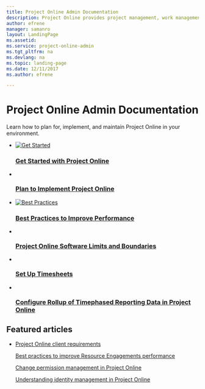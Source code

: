 ```yaml
---
title: Project Online Admin Documentation
description: Project Online provides project management, work management, and portfolio management capabilities for the enterprise in an environment hosted through Office 365. With it, organizations can effectively initiate, select, plan, and deliver projects while tracking time and budget, while also providing extensive reporting capabilities. Learn how to plan for, implement, and manage Project Online with this content set.
author: efrene
manager: samanro
layout: LandingPage
ms.assetid: 
ms.service: project-online-admin
ms.tgt_pltfrm: na
ms.devlang: na
ms.topic: landing-page
ms.date: 12/11/2017
ms.author: efrene

---
```

# Project Online Admin Documentation

Learn how to plan for, implement, and maintain Project Online in your environment.

<ul class="panelContent cardsFTitle">
    <li>
        <a href="/ProjectOnline/get-started-with-project-online">
        <div class="cardSize">
            <div class="cardPadding">
                <div class="card">
                    <div class="cardImageOuter">
                        <div class="cardImage">
                            <img src="https://docs.microsoft.com/en-us/office/media/icons/get-started-blue.svg" alt="Get Started" />
                        </div>
                    </div>
                    <div class="cardText">
                        <h3>Get Started with Project Online</h3>
                    </div>
                </div>
            </div>
        </div>
        </a>
    </li>
    <li>
        <a href="/ProjectOnline/supporting-your-project-online-adoption-with-a-project-management-office">
        <div class="cardSize">
            <div class="cardPadding">
                <div class="card">
                    <div class="cardImageOuter">
                        <div class="cardImage">
                            <img src="https://docs.microsoft.com/en-us/office/media/icons/tasks-blue.svg" alt="" />
                        </div>
                    </div>
                    <div class="cardText">
                        <h3>Plan to Implement Project Online </h3>
                    </div>
                </div>
            </div>
        </div>
        </a>
    </li>
    <li>
        <a href="/ProjectOnline/tune-project-online-performance">
        <div class="cardSize">
            <div class="cardPadding">
                <div class="card">
                    <div class="cardImageOuter">
                        <div class="cardImage">
                            <img src="https://docs.microsoft.com/en-us/office/media/icons/best-practices-blue.svg" alt="Best Practices" />
                        </div>
                    </div>
                    <div class="cardText">
                        <h3>Best Practices to Improve Performance</h3>
                    </div>
                </div>
            </div>
        </div>
        </a>
    </li>   
</ul>
<ul class="panelContent cardsFTitle">
    <li>
        <a href="/ProjectOnline/project-online-software-boundaries-and-limits">
        <div class="cardSize">
            <div class="cardPadding">
                <div class="card">
                    <div class="cardImageOuter">
                        <div class="cardImage">
                            <img src="https://github.com/MicrosoftDocs/OfficeDocs-pr/blob/master/Office/media/icons/task-list-planning-blue.svg" alt="" />
                        </div>
                    </div>
                    <div class="cardText">
                        <h3>Project Online Software Limits and Boundaries</h3>
                    </div>
                </div>
            </div>
        </div>
        </a>
    </li>
    <li>
        <a href="/ProjectOnline/set-up-timesheets">
        <div class="cardSize">
            <div class="cardPadding">
                <div class="card">
                    <div class="cardImageOuter">
                        <div class="cardImage">
                            <img src="https://docs.microsoft.com/en-us/office/media/icons/clock-blue.svg" alt="" />
                        </div>
                    </div>
                    <div class="cardText">
                        <h3>Set Up Timesheets </h3>
                    </div>
                </div>
            </div>
        </div>
        </a>
    </li>
    <li>
        <a href="/ProjectOnline/configure-rollup-of-timephased-reporting-data-in-project-online">
        <div class="cardSize">
            <div class="cardPadding">
                <div class="card">
                    <div class="cardImageOuter">
                        <div class="cardImage">
                            <img src="https://docs.microsoft.com/en-us/office/media/icons/settings.svg" alt="" />
                        </div>
                    </div>
                    <div class="cardText">
                        <h3>Configure Rollup of Timephased Reporting Data in Project Online</h3>
                    </div>
                </div>
            </div>
        </div>
        </a>
    </li>   
</ul>


<h2>Featured articles</h2>
<ul class="panelContent cardsW">
    <li>
        <div class="cardSize">
            <div class="cardPadding">
                <div class="card">
                    <div class="cardText">
                        <p><a href="/ProjectOnline/project-online-client-requirements">Project Online client requirements</a></p><p><a href="/ProjectOnline/best-practices-to-improve-resource-engagements-performance">Best practices to improve Resource Engagements performance</a></p><p><a href="/ProjectOnline/change-permission-management-in-project-online">Change permission management in Project Online</a></p><p><a href="/ProjectOnline/understanding-identity-management-in-project-online">Understanding identity management in Project Online</a></p>
                    </div>
                </div>
            </div>
        </div>
    </li>
</ul>